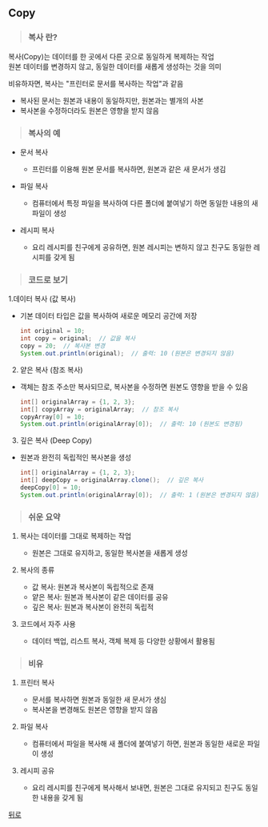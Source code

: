 ## Copy
> ### 복사 란?
복사(Copy)는 데이터를 한 곳에서 다른 곳으로 동일하게 복제하는 작업</br>
원본 데이터를 변경하지 않고, 동일한 데이터를 새롭게 생성하는 것을 의미

비유하자면, 복사는 "프린터로 문서를 복사하는 작업"과 같음
- 복사된 문서는 원본과 내용이 동일하지만, 원본과는 별개의 사본
- 복사본을 수정하더라도 원본은 영향을 받지 않음

> ### 복사의 예
- 문서 복사
    - 프린터를 이용해 원본 문서를 복사하면, 원본과 같은 새 문서가 생김

- 파일 복사
	- 컴퓨터에서 특정 파일을 복사하여 다른 폴더에 붙여넣기 하면 동일한 내용의 새 파일이 생성

- 레시피 복사
	- 요리 레시피를 친구에게 공유하면, 원본 레시피는 변하지 않고 친구도 동일한 레시피를 갖게 됨

> ### 코드로 보기
1.데이터 복사 (값 복사)
- 기본 데이터 타입은 값을 복사하여 새로운 메모리 공간에 저장
    ```java
    int original = 10;
    int copy = original;  // 값을 복사
    copy = 20;  // 복사본 변경
    System.out.println(original);  // 출력: 10 (원본은 변경되지 않음)
    ```

2. 얕은 복사 (참조 복사)
- 객체는 참조 주소만 복사되므로, 복사본을 수정하면 원본도 영향을 받을 수 있음
    ```java
    int[] originalArray = {1, 2, 3};
    int[] copyArray = originalArray;  // 참조 복사
    copyArray[0] = 10;
    System.out.println(originalArray[0]);  // 출력: 10 (원본도 변경됨)
    ```

3. 깊은 복사 (Deep Copy)
- 원본과 완전히 독립적인 복사본을 생성
    ```java
    int[] originalArray = {1, 2, 3};
    int[] deepCopy = originalArray.clone();  // 깊은 복사
    deepCopy[0] = 10;
    System.out.println(originalArray[0]);  // 출력: 1 (원본은 변경되지 않음)
    ```

> ### 쉬운 요약
1.	복사는 데이터를 그대로 복제하는 작업
	- 원본은 그대로 유지하고, 동일한 복사본을 새롭게 생성

2.	복사의 종류
	- 값 복사: 원본과 복사본이 독립적으로 존재
	- 얕은 복사: 원본과 복사본이 같은 데이터를 공유
	- 깊은 복사: 원본과 복사본이 완전히 독립적

3.	코드에서 자주 사용
	- 데이터 백업, 리스트 복사, 객체 복제 등 다양한 상황에서 활용됨

> ### 비유
1.	프린터 복사
	- 문서를 복사하면 원본과 동일한 새 문서가 생심
    - 복사본을 변경해도 원본은 영향을 받지 않음

2.	파일 복사
	- 컴퓨터에서 파일을 복사해 새 폴더에 붙여넣기 하면, 원본과 동일한 새로운 파일이 생성

3.	레시피 공유
	- 요리 레시피를 친구에게 복사해서 보내면, 원본은 그대로 유지되고 친구도 동일한 내용을 갖게 됨

[뒤로](../README.md#java-study-notes)